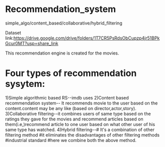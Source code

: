 # Recommendation_system
simple_algo/content_based/collaborative/hybrid_filtering


Dataset link:https://drive.google.com/drive/folders/1T7CR5PsRdsObCupzp4jr51BPkGcur0MT?usp=share_link

This recommendation engine is created for the movies.
# Four types of recommendation sysytem:
1)Simple algorithmic based RS--imdb uses
2)Content based recommendation system-- It recommends movie to the user based on the content.content may be any like (based on director,actor,story).
3)Collaborative filtering--it combines users of same type based on the ratings they gave for the movies and recommend articles based on them(i.e,)recommend article to one user based on what other user of his same type has watched.
4)Hybrid filtering--# It's a combination of other filtering method
#it eliminates the disadvantages of other filtering methods
#industrial standard
#here we combine both the above method.
